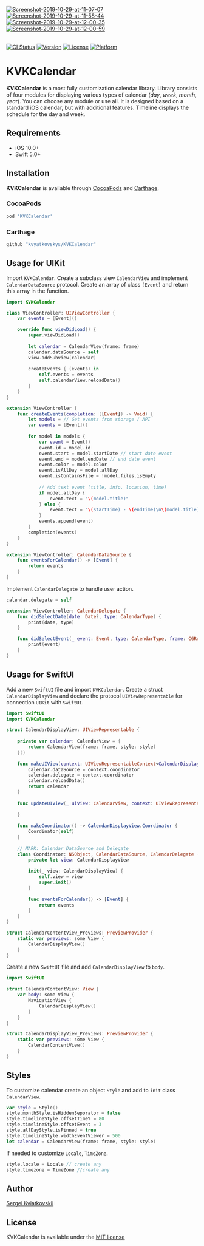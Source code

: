 <a href="https://postimg.cc/BLBC07wH" target="_blank"><img src="https://i.postimg.cc/BLBC07wH/Screenshot-2019-10-29-at-11-07-07.png" alt="Screenshot-2019-10-29-at-11-07-07"/></a> <a href="https://postimg.cc/QKNJxgRP" target="_blank"><img src="https://i.postimg.cc/QKNJxgRP/Screenshot-2019-10-29-at-11-58-44.png" alt="Screenshot-2019-10-29-at-11-58-44"/></a> <a href="https://postimg.cc/f30wpxFc" target="_blank"><img src="https://i.postimg.cc/f30wpxFc/Screenshot-2019-10-29-at-12-00-35.png" alt="Screenshot-2019-10-29-at-12-00-35"/></a> <a href="https://postimg.cc/tZQXjsQL" target="_blank"><img src="https://i.postimg.cc/tZQXjsQL/Screenshot-2019-10-29-at-12-00-59.png" alt="Screenshot-2019-10-29-at-12-00-59"/></a><br/><br/>

[![CI Status](https://img.shields.io/travis/kvyatkovskys/KVKCalendar.svg?style=flat)](https://travis-ci.org/kvyatkovskys/KVKCalendar)
[![Version](https://img.shields.io/cocoapods/v/KVKCalendar.svg?style=flat)](https://cocoapods.org/pods/KVKCalendar)
[![License](https://img.shields.io/cocoapods/l/KVKCalendar.svg?style=flat)](https://cocoapods.org/pods/KVKCalendar)
[![Platform](https://img.shields.io/cocoapods/p/KVKCalendar.svg?style=flat)](https://cocoapods.org/pods/KVKCalendar)

# KVKCalendar

**KVKCalendar** is a most fully customization calendar library. Library consists of four modules for displaying various types of calendar (*day*, *week*, *month*, *year*). You can choose any module or use all. It is designed based on a standard iOS calendar, but with additional features. Timeline displays the schedule for the day and week.

## Requirements

- iOS 10.0+
- Swift 5.0+

## Installation

**KVKCalendar** is available through [CocoaPods](https://cocoapods.org) and [Carthage](https://github.com/Carthage/Carthage).

### CocoaPods
~~~bash
pod 'KVKCalendar'
~~~

### Carthage
~~~bash
github "kvyatkovskys/KVKCalendar"
~~~

## Usage for UIKit
Import `KVKCalendar`.
Create a subclass view `CalendarView` and implement `CalendarDataSource` protocol. Create an array of class `[Event]` and return this array in the function.

```swift
import KVKCalendar

class ViewController: UIViewController {
    var events = [Event]()

    override func viewDidLoad() {
        super.viewDidLoad()
        
        let calendar = CalendarView(frame: frame)
        calendar.dataSource = self
        view.addSubview(calendar)
        
        createEvents { (events) in
            self.events = events
            self.calendarView.reloadData()
        }
    }
}

extension ViewController {
    func createEvents(completion: ([Event]) -> Void) {
        let models = // Get events from storage / API
        var events = [Event]()
        
        for model in models {
            var event = Event()
            event.id = model.id
            event.start = model.startDate // start date event
            event.end = model.endDate // end date event
            event.color = model.color
            event.isAllDay = model.allDay
            event.isContainsFile = !model.files.isEmpty
        
            // Add text event (title, info, location, time)
            if model.allDay {
                event.text = "\(model.title)"
            } else {
                event.text = "\(startTime) - \(endTime)\n\(model.title)"
            }
            events.append(event)
        }
        completion(events)
    }
}

extension ViewController: CalendarDataSource {
    func eventsForCalendar() -> [Event] {
        return events
    }
}
```

Implement `CalendarDelegate` to handle user action.

```swift
calendar.delegate = self

extension ViewController: CalendarDelegate {
    func didSelectDate(date: Date?, type: CalendarType) {
        print(date, type)
    }

    func didSelectEvent(_ event: Event, type: CalendarType, frame: CGRect?) {
        print(event)
    }
}
```

## Usage for SwiftUI
Add a new `SwiftUI` file and import `KVKCalendar`.
Create a struct `CalendarDisplayView` and declare the protocol `UIViewRepresentable` for connection `UIKit` with `SwiftUI`.

```swift
import SwiftUI
import KVKCalendar

struct CalendarDisplayView: UIViewRepresentable {
    
    private var calendar: CalendarView = {
        return CalendarView(frame: frame, style: style)
    }()
        
    func makeUIView(context: UIViewRepresentableContext<CalendarDisplayView>) -> CalendarView {
        calendar.dataSource = context.coordinator
        calendar.delegate = context.coordinator
        calendar.reloadData()
        return calendar
    }
    
    func updateUIView(_ uiView: CalendarView, context: UIViewRepresentableContext<CalendarDisplayView>) {
        
    }
    
    func makeCoordinator() -> CalendarDisplayView.Coordinator {
        Coordinator(self)
    }
    
    // MARK: Calendar DataSource and Delegate
    class Coordinator: NSObject, CalendarDataSource, CalendarDelegate {
        private let view: CalendarDisplayView
        
        init(_ view: CalendarDisplayView) {
            self.view = view
            super.init()
        }
        
        func eventsForCalendar() -> [Event] {
            return events
        }
    }
}

struct CalendarContentView_Previews: PreviewProvider {
    static var previews: some View {
        CalendarDisplayView()
    }
}
```

Create a new `SwiftUI` file and add `CalendarDisplayView` to `body`.

```swift
import SwiftUI

struct CalendarContentView: View {    
    var body: some View {
        NavigationView {
            CalendarDisplayView()
        }
    }
}

struct CalendarDisplayView_Previews: PreviewProvider {
    static var previews: some View {
        CalendarContentView()
    }
}
```

## Styles
To customize calendar create an object `Style` and add to `init` class `CalendarView`.

```swift
var style = Style()
style.monthStyle.isHiddenSeporator = false
style.timelineStyle.offsetTimeY = 80
style.timelineStyle.offsetEvent = 3
style.allDayStyle.isPinned = true
style.timelineStyle.widthEventViewer = 500
let calendar = CalendarView(frame: frame, style: style)
```

If needed to customize `Locale`, `TimeZone`.

```swift
style.locale = Locale // create any
style.timezone = TimeZone //create any
```

## Author

[Sergei Kviatkovskii](https://github.com/kvyatkovskys)

## License

KVKCalendar is available under the [MIT license](https://github.com/kvyatkovskys/KVKCalendar/blob/master/LICENSE.md)
